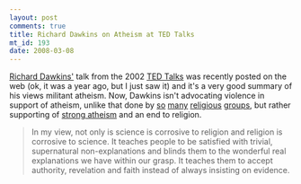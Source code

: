 ```yaml
--- 
layout: post
comments: true
title: Richard Dawkins on Atheism at TED Talks
mt_id: 193
date: 2008-03-08
---
```

[Richard Dawkins'](http://www.ted.com/talks/view/id/113) talk from the 2002 [TED Talks](http://www.ted.com) was recently posted on the web (ok, it was a year ago, but I just saw it) and it's a very good summary of his views militant atheism.  Now, Dawkins isn't advocating violence in support of atheism, unlike that done by [so](http://en.wikipedia.org/wiki/Eden_Natan-Zada) [many](http://en.wikipedia.org/wiki/Palestine_Liberation_Organization) [religious](http://en.wikipedia.org/wiki/Christian_terrorism) [groups](http://en.wikipedia.org/wiki/Militant_Islam), but rather supporting of [strong atheism](http://en.wikipedia.org/wiki/Weak_and_strong_atheism) and an end to religion.

<blockquote>In my view, not only is science is corrosive to religion and religion is corrosive to science.  It teaches people to be satisfied with trivial, supernatural non-explanations and blinds them to the wonderful real explanations we have within our grasp.  It teaches them to accept authority, revelation and faith instead of always insisting on evidence.</blockquote>
